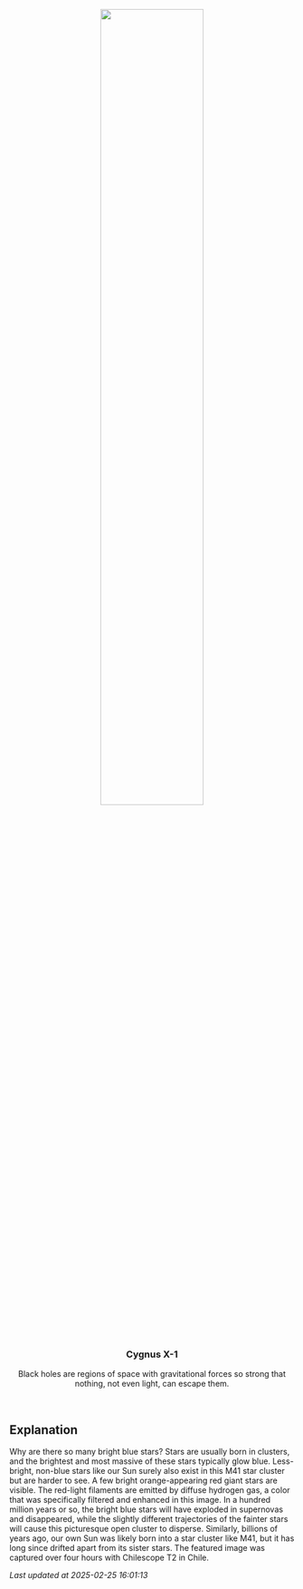 <p align='center'>
    <img src='https://apod.nasa.gov/apod/image/2502/M41_Li_960.jpg' width='60%' />
    <h3 align="center">Cygnus X-1</h3>
    <p align="center">Black holes are regions of space with gravitational forces so strong that nothing, not even light, can escape them.</p>
</p>
<br/>

Explanation
--
Why are there so many bright blue stars?  Stars are usually born in clusters, and the brightest and most massive of these stars typically glow blue. Less-bright, non-blue stars like our Sun surely also exist in this M41 star cluster but are harder to see. A few bright orange-appearing red giant stars are visible. The red-light filaments are emitted by diffuse hydrogen gas, a color that was specifically filtered and enhanced in this image.  In a hundred million years or so, the bright blue stars will have exploded in supernovas and disappeared, while the slightly different trajectories of the fainter stars will cause this picturesque open cluster to disperse. Similarly, billions of years ago, our own Sun was likely born into a star cluster like M41, but it has long since drifted apart from its sister stars. The featured image was captured over four hours with Chilescope T2 in Chile.


*Last updated at 2025-02-25 16:01:13*
